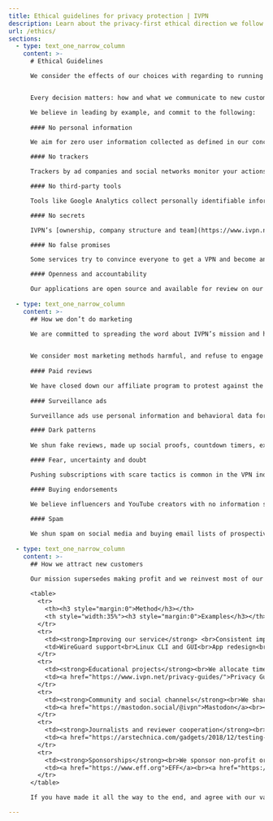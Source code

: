 ```yaml
---
title: Ethical guidelines for privacy protection | IVPN
description: Learn about the privacy-first ethical direction we follow. We explain how we approach transparency and how/what we communicate to new customers.
url: /ethics/
sections:
  - type: text_one_narrow_column
    content: >-
      # Ethical Guidelines

      We consider the effects of our choices with regarding to running our service. We follow a privacy-first mindset that goes beyond the basics.


      Every decision matters: how and what we communicate to new customers, what information we collect and what tools we use to improve our service.

      We believe in leading by example, and commit to the following:
      
      #### No personal information

      We aim for zero user information collected as defined in our concise [privacy policy](https://www.ivpn.net/privacy). We don’t ask for your email address or any other personal information.

      #### No trackers

      Trackers by ad companies and social networks monitor your actions and aid in profiling you. You won’t find them on ivpn.net - we are a tracking free provider.

      #### No third-party tools

      Tools like Google Analytics collect personally identifiable information. We use software hosted only on IVPN controlled servers to ensure your privacy.

      #### No secrets

      IVPN’s [ownership, company structure and team](https://www.ivpn.net/team/) is public, so you know who is responsible for protecting your privacy.

      #### No false promises

      Some services try to convince everyone to get a VPN and become anonymous online. We don't advertise benefits that are not attainable by using a VPN.

      #### Openness and accountability 

      Our applications are open source and available for review on our [GitHub page](https://github.com/ivpn). We commission regular [audits](https://www.ivpn.net/blog/tags/audit/) to back up our claims. 
      
  - type: text_one_narrow_column
    content: >-
      ## How we don’t do marketing
      
      We are committed to spreading the word about IVPN’s mission and help more people protect their privacy.  Considering the state of modern marketing, this is a challenging task.


      We consider most marketing methods harmful, and refuse to engage in them. The following list represents all tactics we have considered and either rejected or eliminated over the years.
      
      #### Paid reviews

      We have closed down our affiliate program to protest against the practice of paid reviews and misleading recommendations by “best VPN” websites.
      
      #### Surveillance ads

      Surveillance ads use personal information and behavioral data for personal targeting and retargeting purposes. We reject Facebook, Google and all forms of programmatic advertising.

      #### Dark patterns
      
      We shun fake reviews, made up social proofs, countdown timers, expiring deals, exit consoles and tricks that make it hard to cancel our service.

      #### Fear, uncertainty and doubt

      Pushing subscriptions with scare tactics is common in the VPN industry. We won’t claim that everyone without a VPN is under grave threat.

      #### Buying endorsements

      We believe influencers and YouTube creators with no information security expertise should not endorse VPN services in exchange for payment.

      #### Spam
    
      We shun spam on social media and buying email lists of prospective customers, two marketing tactics frequently used by VPN providers.
      
  - type: text_one_narrow_column
    content: >-
      ## How we attract new customers

      Our mission supersedes making profit and we reinvest most of our revenue into improving our service and educational projects. Yet IVPN is a business and we are working on attracting new customers, while keeping our values and commitments in mind.
      
      <table>
        <tr>
          <th><h3 style="margin:0">Method</h3></th>
          <th style="width:35%"><h3 style="margin:0">Examples</h3></th> 
        </tr>
        <tr>
          <td><strong>Improving our service</strong> <br>Consistent improvements to our service lead to customers recommend us to others.</td>
          <td>WireGuard support<br>Linux CLI and GUI<br>App redesign<br>IPv6 support</td> 
        </tr>
        <tr>
          <td><strong>Educational projects</strong><br>We allocate time and resources to projects that spread information about privacy and trustworthy VPNs.</td>
          <td><a href="https://www.ivpn.net/privacy-guides/">Privacy Guides</a><br><a href="https://www.ivpn.net/blog/categories/industry-insights/">Educational blog posts</a><br><a href="https://www.doineedavpn.com">Do I need a VPN?</a><br><a href="https://theprivacyissue.com">The Privacy Issue</a></td> 
        </tr>
        <tr>
          <td><strong>Community and social channels</strong><br>We share information about our progress in dedicated IVPN communities.</td>
          <td><a href="https://mastodon.social/@ivpn">Mastodon</a><br><a href="https://www.reddit.com/r/ivpn">Reddit</a><br><a href="https://twitter.com/ivpnnet">Twitter</a></td> 
        </tr>
        <tr>
          <td><strong>Journalists and reviewer cooperation</strong><br>We share progress updates and demo accounts with journalists and ethical VPN reviewers. No compensation is offered.</td>
          <td><a href="https://arstechnica.com/gadgets/2018/12/testing-wireguard-with-an-early-adopter-vpn-service/">Ars Technica</a><br>PrivacyTools<br>Techlore</td> 
        </tr>
        <tr>
          <td><strong>Sponsorships</strong><br>We sponsor non-profit organisations and development projects that focus on privacy.</td>
          <td><a href="https://www.eff.org">EFF</a><br><a href="https://www.torproject.org">Tor Project</a><br><a href="https://www.wireguard.com">WireGuard</a></td> 
        </tr>
      </table>

      If you have made it all the way to the end, and agree with our values, please consider sharing this page. That can help us stay within these defined boundaries and prove that growing a business is possible without resorting to unethical tools.  

---
```


